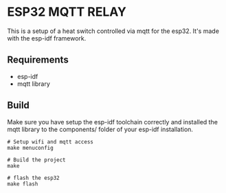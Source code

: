 # ESP32 MQTT RELAY

This is a setup of a heat switch controlled via mqtt for the esp32. It's made with the esp-idf framework.

## Requirements

* esp-idf
* mqtt library


## Build

Make sure you have setup the esp-idf toolchain correctly and installed the mqtt library to the components/ folder of your esp-idf installation.

```
# Setup wifi and mqtt access
make menuconfig

# Build the project
make

# flash the esp32
make flash
```

